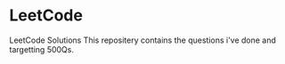 # LeetCode
LeetCode Solutions
This repositery contains the questions i've done and targetting 500Qs.
